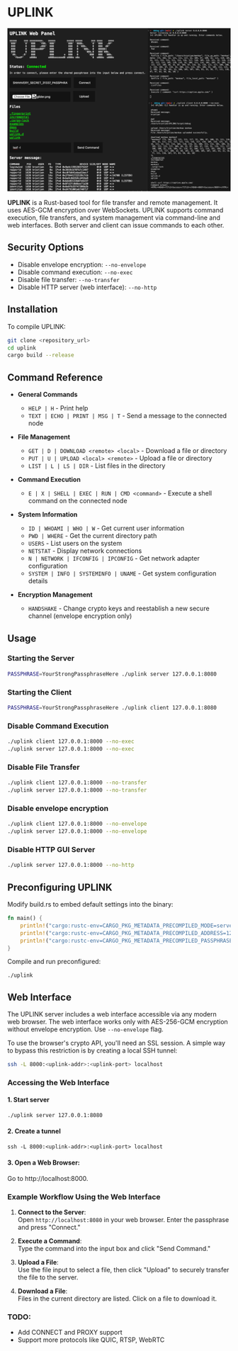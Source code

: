 # UPLINK
![UPLINK](https://raw.githubusercontent.com/krystianbajno/krystianbajno/main/img/uplink.png)

**UPLINK** is a Rust-based tool for file transfer and remote management. It uses AES-GCM encryption over WebSockets. UPLINK supports command execution, file transfers, and system management via command-line and web interfaces. Both server and client can issue commands to each other.

## Security Options

- Disable envelope encryption: `--no-envelope`
- Disable command execution: `--no-exec`
- Disable file transfer: `--no-transfer`
- Disable HTTP server (web interface): `--no-http`

## Installation

To compile UPLINK:

```bash
git clone <repository_url>
cd uplink
cargo build --release
```

## Command Reference

- **General Commands**
  - `HELP | H` - Print help
  - `TEXT | ECHO | PRINT | MSG | T` - Send a message to the connected node

- **File Management**
  - `GET | D | DOWNLOAD <remote> <local>` - Download a file or directory
  - `PUT | U | UPLOAD <local> <remote>` - Upload a file or directory
  - `LIST | L | LS | DIR` - List files in the directory

- **Command Execution**
  - `E | X | SHELL | EXEC | RUN | CMD <command>` - Execute a shell command on the connected node

- **System Information**
  - `ID | WHOAMI | WHO | W` - Get current user information
  - `PWD | WHERE` - Get the current directory path
  - `USERS` - List users on the system
  - `NETSTAT` - Display network connections
  - `N | NETWORK | IFCONFIG | IPCONFIG` - Get network adapter configuration
  - `SYSTEM | INFO | SYSTEMINFO | UNAME` - Get system configuration details

- **Encryption Management**
  - `HANDSHAKE` - Change crypto keys and reestablish a new secure channel (envelope encryption only)

## Usage

### Starting the Server

```bash
PASSPHRASE=YourStrongPassphraseHere ./uplink server 127.0.0.1:8080
```

### Starting the Client

```bash
PASSPHRASE=YourStrongPassphraseHere ./uplink client 127.0.0.1:8080
```

### Disable Command Execution

```bash
./uplink client 127.0.0.1:8000 --no-exec
./uplink server 127.0.0.1:8000 --no-exec
```

### Disable File Transfer
```bash
./uplink client 127.0.0.1:8000 --no-transfer
./uplink server 127.0.0.1:8000 --no-transfer
```

### Disable envelope encryption
```bash
./uplink client 127.0.0.1:8000 --no-envelope
./uplink server 127.0.0.1:8000 --no-envelope
```

### Disable HTTP GUI Server
```bash
./uplink server 127.0.0.1:8000 --no-http
```

## Preconfiguring UPLINK
Modify build.rs to embed default settings into the binary:
```rust
fn main() {
    println!("cargo:rustc-env=CARGO_PKG_METADATA_PRECOMPILED_MODE=server");
    println!("cargo:rustc-env=CARGO_PKG_METADATA_PRECOMPILED_ADDRESS=127.0.0.1:8080");
    println!("cargo:rustc-env=CARGO_PKG_METADATA_PRECOMPILED_PASSPHRASE=my_precompiled_passphrase");
}
```

Compile and run preconfigured:
```
./uplink
```

## Web Interface
The UPLINK server includes a web interface accessible via any modern web browser. The web interface works only with AES-256-GCM encryption without envelope encryption. Use `--no-envelope` flag.

To use the browser's crypto API, you'll need an SSL session. A simple way to bypass this restriction is by creating a local SSH tunnel:
```bash
ssh -L 8000:<uplink-addr>:<uplink-port> localhost
```

### Accessing the Web Interface

#### 1. Start server
```
./uplink server 127.0.0.1:8080
```

#### 2. Create a tunnel
```
ssh -L 8000:<uplink-addr>:<uplink-port> localhost
```

#### 3. Open a Web Browser:
Go to http://localhost:8000.

### Example Workflow Using the Web Interface

1. **Connect to the Server**:  
   Open `http://localhost:8080` in your web browser. Enter the passphrase and press "Connect."

2. **Execute a Command**:  
   Type the command into the input box and click "Send Command."

3. **Upload a File**:  
   Use the file input to select a file, then click "Upload" to securely transfer the file to the server.

4. **Download a File**:  
   Files in the current directory are listed. Click on a file to download it.

### TODO:
- Add CONNECT and PROXY support
- Support more protocols like QUIC, RTSP, WebRTC
